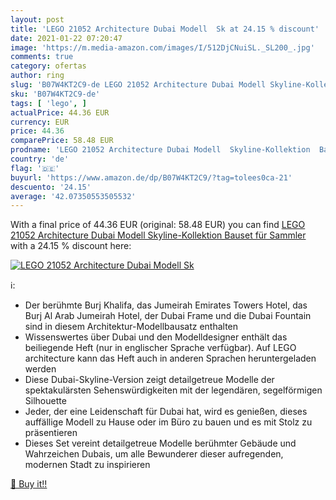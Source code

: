 ```yaml
---
layout: post
title: 'LEGO 21052 Architecture Dubai Modell  Sk at 24.15 % discount'
date: 2021-01-22 07:20:47
image: 'https://m.media-amazon.com/images/I/512DjCNuiSL._SL200_.jpg'
comments: true
category: ofertas
author: ring
slug: 'B07W4KT2C9-de LEGO 21052 Architecture Dubai Modell Skyline-Kollektion...'
sku: 'B07W4KT2C9-de'
tags: [ 'lego', ]
actualPrice: 44.36 EUR
currency: EUR
price: 44.36
comparePrice: 58.48 EUR
prodname: 'LEGO 21052 Architecture Dubai Modell  Skyline-Kollektion  Bauset für Sammler'
country: 'de'
flag: '🇩🇪'
buyurl: 'https://www.amazon.de/dp/B07W4KT2C9/?tag=tolees0ca-21'
descuento: '24.15'
average: '42.07350553505532'
---
```


With a final price of 44.36 EUR (original: 58.48 EUR) you can find [LEGO 21052 Architecture Dubai Modell  Skyline-Kollektion  Bauset für Sammler](https://www.amazon.de/dp/B07W4KT2C9/?tag=tolees0ca-21) with a  24.15 % discount here:

[![LEGO 21052 Architecture Dubai Modell  Sk](https://m.media-amazon.com/images/I/512DjCNuiSL._SL200_.jpg)](https://www.amazon.de/dp/B07W4KT2C9/?tag=tolees0ca-21)

ℹ️:

- Der berühmte Burj Khalifa, das Jumeirah Emirates Towers Hotel, das Burj Al Arab Jumeirah Hotel, der Dubai Frame und die Dubai Fountain sind in diesem Architektur-Modellbausatz enthalten
- Wissenswertes über Dubai und den Modelldesigner enthält das beiliegende Heft (nur in englischer Sprache verfügbar). Auf LEGO architecture kann das Heft auch in anderen Sprachen heruntergeladen werden
- Diese Dubai-Skyline-Version zeigt detailgetreue Modelle der spektakulärsten Sehenswürdigkeiten mit der legendären, segelförmigen Silhouette
- Jeder, der eine Leidenschaft für Dubai hat, wird es genießen, dieses auffällige Modell zu Hause oder im Büro zu bauen und es mit Stolz zu präsentieren
- Dieses Set vereint detailgetreue Modelle berühmter Gebäude und Wahrzeichen Dubais, um alle Bewunderer dieser aufregenden, modernen Stadt zu inspirieren

[🛒 Buy it!!](https://www.amazon.de/dp/B07W4KT2C9/?tag=tolees0ca-21)
